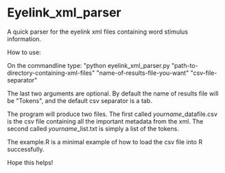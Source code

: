 # Eyelink_xml_parser
A quick parser for the eyelink xml files containing word stimulus information.

How to use:

On the commandline type: "python eyelink_xml_parser.py "path-to-directory-containing-xml-files" "name-of-results-file-you-want" "csv-file-separator"
  
The last two arguments are optional. By default the name of results file will be "Tokens", and the default csv separator is a tab.

The program will produce two files. The first called $yourname$_datafile.csv is the csv file containing all the important metadata from the xml. The second called $yourname$_list.txt is simply a list of the tokens.
  
The example.R is a minimal example of how to load the csv file into R successfully.

Hope this helps!
